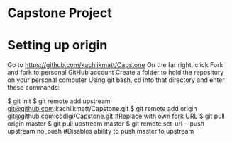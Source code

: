 # Capstone Project

# Setting up origin
Go to https://github.com/kachlikmatt/Capstone
On the far right, click Fork and fork to personal GitHub account
Create a folder to hold the repository on your personal computer
Using git bash, cd into that directory and enter these commands:

$ git init
$ git remote add upstream git@github.com:kachlikmatt/Capstone.git
$ git remote add origin git@github.com:cddigi/Capstone.git  #Replace with own fork URL
$ git pull origin master
$ git pull upstream master
$ git remote set-url --push upstream no_push  #Disables ability to push master to upstream

